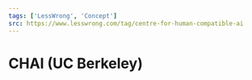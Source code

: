 ```yaml
---
tags: ['LessWrong', 'Concept']
src: https://www.lesswrong.com/tag/centre-for-human-compatible-ai
---
```


# CHAI (UC Berkeley)
